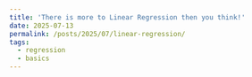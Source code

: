 ```yaml
---
title: 'There is more to Linear Regression then you think!'
date: 2025-07-13
permalink: /posts/2025/07/linear-regression/
tags:
  - regression
  - basics
---
```


